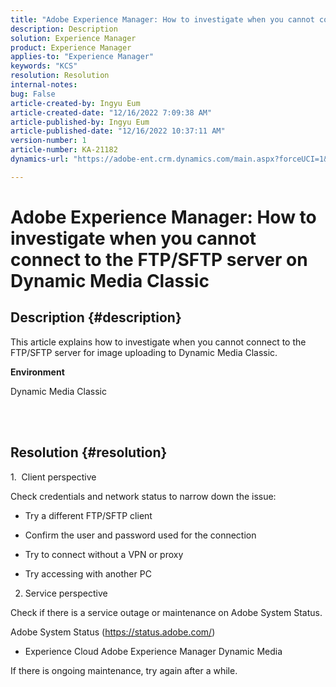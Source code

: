 ```yaml
---
title: "Adobe Experience Manager: How to investigate when you cannot connect to the FTP/SFTP server on Dynamic Media Classic"
description: Description
solution: Experience Manager
product: Experience Manager
applies-to: "Experience Manager"
keywords: "KCS"
resolution: Resolution
internal-notes: 
bug: False
article-created-by: Ingyu Eum
article-created-date: "12/16/2022 7:09:38 AM"
article-published-by: Ingyu Eum
article-published-date: "12/16/2022 10:37:11 AM"
version-number: 1
article-number: KA-21182
dynamics-url: "https://adobe-ent.crm.dynamics.com/main.aspx?forceUCI=1&pagetype=entityrecord&etn=knowledgearticle&id=beb63494-107d-ed11-81ac-6045bd006c82"

---
```

# Adobe Experience Manager: How to investigate when you cannot connect to the FTP/SFTP server on Dynamic Media Classic

## Description {#description}


This article explains how to investigate when you cannot connect to the FTP/SFTP server for image uploading to Dynamic Media Classic.



<b>Environment</b>

Dynamic Media Classic

<br> 

## Resolution {#resolution}


1.  Client perspective

Check credentials and network status to narrow down the issue:

- Try a different FTP/SFTP client

- Confirm the user and password used for the connection

- Try to connect without a VPN or proxy

- Try accessing with another PC



2. Service perspective

Check if there is a service outage or maintenance on Adobe System Status.

Adobe System Status (https://status.adobe.com/)

- Experience Cloud  Adobe Experience Manager  Dynamic Media

If there is ongoing maintenance, try again after a while.
